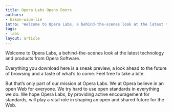```yaml
---
title: Opera Labs Opens Doors
authors:
- hakon-wium-lie
intro: 'Welcome to Opera Labs, a behind-the-scenes look at the latest technology and products from Opera Software.'
tags:
- labs
layout: article
---
```


Welcome to Opera Labs, a behind-the-scenes look at the latest technology and products from Opera Software.

Everything you download here is a sneak preview, a look ahead to the future of browsing and a taste of what’s to come. Feel free to take a bite.

But that’s only part of our mission at Opera Labs. We at Opera believe in an open Web for everyone. We try hard to use open standards in everything we do. We hope Opera Labs, by providing active encouragement for standards, will play a vital role in shaping an open and shared future for the Web.
